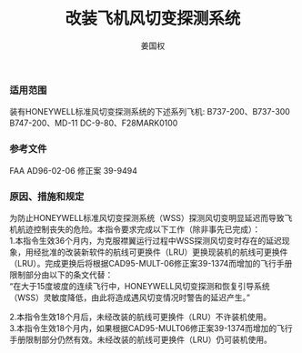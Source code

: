 ﻿---
amendno: 39-1574  
cadno: CAD1996-MULT-07  
title: 改装飞机风切变探测系统  
publishdate: 1996-03-05  
effdate: 1996-03-06  
acmodels: ["B737","B747","MD11","DC9","F28MARK0100"]  
tags: []  
engs: []  
pns: []  
mfrs: ["BOEING","MD","MD","HONEYWELL"]  
admins: 民航总局  
author: 姜国权  
---
  
### 适用范围  
装有HONEYWELL标准风切变探测系统的下述系列飞机: B737-200、B737-300 B747-200、MD-11 DC-9-80、F28MARK0100  
  
<!--more-->  
### 参考文件  
  FAA AD96-02-06 修正案 39-9494  
  
### 原因、措施和规定  

  为防止HONEYWELL标准风切变探测系统（WSS）探测风切变明显延迟而导致飞机航迹控制丧失的危险。本指令要求完成以下工作（除非事先已完成）：  
  1.本指令生效36个月内，为克服襟翼运行过程中WSS探测风切变时存在的延迟现象，用经批准的改装新软件的航线可更换件（LRU）更换现装机的航线可更换件（LRU）。完成更换后将根据CAD95-MULT-06修正案39-1374而增加的飞行手册限制部分由以下的条文代替：  
“在大于15度坡度的连续飞行中，HONEYWELL风切变探测和恢复引导系统（WSS）灵敏度降低，由此将造成遇风切变情况时警告的延迟产生。”  
  
  2.本指令生效18个月后，未经改装的航线可更换件（LRU）不许装机使用。  
  3.本指令生效18个月内，如果根据CAD95-MULT06修正案39-1374而增加的飞行手册限制部分仍然有效。未经改装的航线可更换件（LRU）仍可装机使用。  
  
